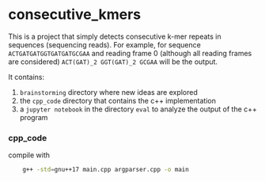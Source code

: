 # consecutive_kmers
This is a project that simply detects consecutive k-mer repeats in sequences (sequencing reads).
For example, for sequence `ACTGATGATGGTGATGATGCGAA` and reading frame 0 (although all reading frames are considered) `ACT(GAT)_2 GGT(GAT)_2 GCGAA`
will be the output.

It contains:
1. `brainstorming` directory where new ideas are explored
2. the `cpp_code` directory that contains the c++ implementation
3. a `jupyter notebook` in the directory `eval` to analyze the output of the c++ program
### cpp_code
compile with
```bash
    g++ -std=gnu++17 main.cpp argparser.cpp -o main
```



